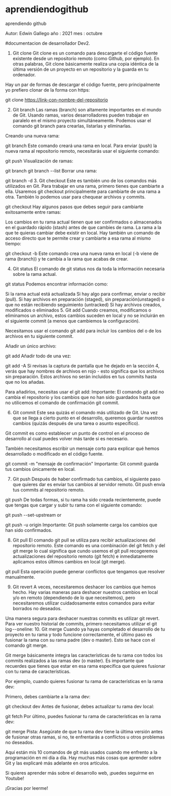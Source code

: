 # aprendiendogithub
aprendiendo   github

Autor: Edwin Gallego
año : 2021
mes : octubre

#documentacion de  desarrollador  Dev2.

1. Git clone
Git clone es un comando para descargarte el código fuente existente desde un repositorio remoto (como Github, por ejemplo). En otras palabras, Git clone básicamente realiza una copia idéntica de la última versión de un proyecto en un repositorio y la guarda en tu ordenador.

Hay un par de formas de descargar el código fuente, pero principalmente yo prefiero clonar de la forma con https:

git clone <https://link-con-nombre-del-repositorio>

2. Git branch
Las ramas (branch) son altamente importantes en el mundo de Git. Usando ramas, varios desarrolladores pueden trabajar en paralelo en el mismo proyecto simultáneamente. Podemos usar el comando git branch para crearlas, listarlas y eliminarlas.

Creando una nueva rama:

git branch <nombre-de-la-rama>
Este comando creará una rama en local. Para enviar (push) la nueva rama al repositorio remoto, necesitarás usar el siguiente comando:

git push <nombre-remoto> <nombre-rama>
Visualización de ramas:

git branch
git branch --list
Borrar una rama:

git branch -d <nombre-de-la-rama>
3. Git checkout
Este es también uno de los comandos más utilizados en Git. Para trabajar en una rama, primero tienes que cambiarte a ella. Usaremos git checkout principalmente para cambiarte de una rama a otra. También lo podemos usar para chequear archivos y commits.

git checkout <nombre-de-la-rama>
Hay algunos pasos que debes seguir para cambiarte exitosamente entre ramas:

Los cambios en tu rama actual tienen que ser confirmados o almacenados en el guardado rápido (stash) antes de que cambies de rama.
La rama a la que te quieras cambiar debe existir en local.
Hay también un comando de acceso directo que te permite crear y cambiarte a esa rama al mismo tiempo:

git checkout -b <nombre-de-tu-rama>
Este comando crea una nueva rama en local (-b viene de rama (branch)) y te cambia a la rama que acabas de crear.

4. Git status
El comando de git status nos da toda la información necesaria sobre la rama actual.

git status
Podemos encontrar información como:

Si la rama actual está actualizada
Si hay algo para confirmar, enviar o recibir (pull).
Si hay archivos en preparación (staged), sin preparación(unstaged) o que no están recibiendo seguimiento (untracked)
Si hay archivos creados, modificados o eliminados
5. Git add
Cuando creamos, modificamos o eliminamos un archivo, estos cambios suceden en local y no se incluirán en el siguiente commit (a menos que cambiemos la configuración).

Necesitamos usar el comando git add para incluir los cambios del o de los archivos en tu siguiente commit.

Añadir un único archivo:

git add <archivo>
Añadir todo de una vez:

git add -A
Si revisas la captura de pantalla que he dejado en la sección 4, verás que hay nombres de archivos en rojo - esto significa que los archivos sin preparación. Estos archivos no serán incluidos en tus commits hasta que no los añadas.

Para añadirlos, necesitas usar el git add:
Importante: El comando git add no cambia el repositorio y los cambios que no han sido guardados hasta que no utilicemos el comando de confirmación git commit.

6. Git commit
Este sea quizás el comando más utilizado de Git. Una vez que se llega a cierto punto en el desarrollo, queremos guardar nuestros cambios (quizás después de una tarea o asunto específico).  

Git commit es como establecer un punto de control en el proceso de desarrollo al cual puedes volver más tarde si es necesario.

También necesitamos escribir un mensaje corto para explicar qué hemos desarrollado o modificado en el código fuente.

git commit -m "mensaje de confirmación"
Importante: Git commit guarda tus cambios únicamente en local.

7. Git push
Después de haber confirmado tus cambios, el siguiente paso que quieres dar es enviar tus cambios al servidor remoto. Git push envía tus commits al repositorio remoto.

git push <nombre-remoto> <nombre-de-tu-rama>
De todas formas, si tu rama ha sido creada recientemente, puede que tengas que cargar y subir tu rama con el siguiente comando:

git push --set-upstream <nombre-remoto> <nombre-de-tu-rama>
or

git push -u origin <nombre-de-tu-rama>
Importante: Git push solamente carga los cambios que han sido confirmados.

8. Git pull
El comando git pull se utiliza para recibir actualizaciones del repositorio remoto. Este comando es una combinación del git fetch y del git merge lo cual significa que cundo usemos el git pull recogeremos actualizaciones del repositorio remoto (git fetch) e inmediatamente aplicamos estos últimos cambios en local (git merge).

git pull <nombre-remoto>
Esta operación puede generar conflictos que tengamos que resolver manualmente.

9. Git revert
A veces, necesitaremos deshacer los cambios que hemos hecho. Hay varias maneras para deshacer nuestros cambios en local y/o en remoto (dependiendo de lo que necesitemos), pero necesitaremos utilizar cuidadosamente estos comandos para evitar borrados no deseados.

Una manera segura para deshacer nuestras commits es utilizar git revert. Para ver nuestro historial de commits, primero necesitamos utilizar el  git log -- oneline:
10. Git merge
Cuando ya hayas completado el desarrollo de tu proyecto en tu rama y todo funcione correctamente, el último paso es fusionar la rama con su rama padre (dev o master). Esto se hace con el comando git merge.

Git merge básicamente integra las características de tu rama con todos los commits realizados a las ramas dev (o master).  Es importante que recuerdes que tienes que estar en esa rama específica que quieres fusionar  con tu rama de características.

Por ejemplo, cuando quieres fusionar tu rama de características en la rama dev:

Primero, debes cambiarte a la rama dev:

git checkout dev
Antes de fusionar, debes actualizar tu rama dev local:

git fetch
Por último, puedes fusionar tu rama de características en la rama dev:

git merge <nombre-de-la-rama>
Pista: Asegúrate de que tu rama dev tiene la última versión antes de fusionar otras ramas, si no, te enfrentarás a conflictos u otros problemas no deseados.

Aquí están mis 10 comandos de git más usados cuando me enfrento a la programación en mi día a día. Hay muchas más cosas que aprender sobre Git y las explicaré más adelante en oros artículos.

Si quieres aprender más sobre el desarrollo web, ¡puedes seguirme en Youtube!

¡Gracias por leerme!


